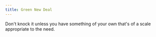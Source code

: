 ```yaml
---
title: Green New Deal
---
```


Don't knock it unless you have something of your own that's of a scale appropriate to the need.
